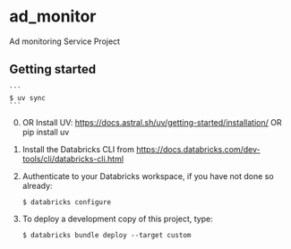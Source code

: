 # ad_monitor

Ad monitoring Service Project

## Getting started
    ```
    $ uv sync
    ```
0. OR Install UV: https://docs.astral.sh/uv/getting-started/installation/ OR pip install uv

1. Install the Databricks CLI from https://docs.databricks.com/dev-tools/cli/databricks-cli.html

2. Authenticate to your Databricks workspace, if you have not done so already:
    ```
    $ databricks configure
    ```

3. To deploy a development copy of this project, type:
    ```
    $ databricks bundle deploy --target custom
    ```
